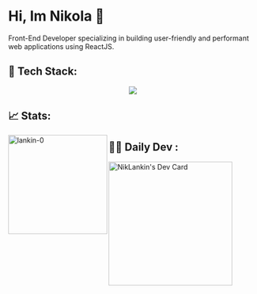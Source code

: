 # Hi, Im Nikola 👋


 <p>Front-End Developer specializing in building user-friendly and performant web applications using ReactJS. </p>

 ## 🔧 Tech Stack:
 
<p align="center">
  <a href="https://skillicons.dev">
    <img src="https://skillicons.dev/icons?i=html,css,js,react,redux,styledcomponents,tailwind,threejs,vite,postman,linux,git,github" />
  </a>
</p>



 ## 📈 Stats:

<div>
 <img align="left" height="200em" src="https://github-readme-stats.vercel.app/api/top-langs/?username=lankin-0&layout=compact&theme=dark" alt=lankin-0 />
</div>


## 👨‍💻 Daily Dev :

<div>
<a href="https://app.daily.dev/lankin0"><img src="https://api.daily.dev/devcards/e052db8f83234f60a43b904ed488aa64.png?r=ofw" width="250" alt="NikLankin's Dev Card"/></a>

</div>



